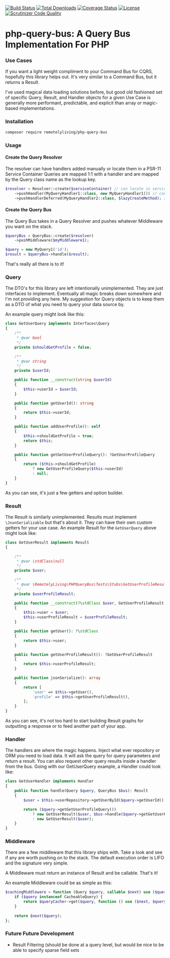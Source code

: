 [![Build Status](https://travis-ci.com/remotelyliving/php-query-bus.svg?branch=master)](https://travis-ci.org/remotelyliving/php-query-bus)
[![Total Downloads](https://poser.pugx.org/remotelyliving/php-query-bus/downloads)](https://packagist.org/packages/remotelyliving/php-query-bus)
[![Coverage Status](https://coveralls.io/repos/github/remotelyliving/php-query-bus/badge.svg?branch=master)](https://coveralls.io/github/remotelyliving/php-query-bus?branch=master) 
[![License](https://poser.pugx.org/remotelyliving/php-query-bus/license)](https://packagist.org/packages/remotelyliving/php-query-bus)
[![Scrutinizer Code Quality](https://scrutinizer-ci.com/g/remotelyliving/php-query-bus/badges/quality-score.png?b=master)](https://scrutinizer-ci.com/g/remotelyliving/php-query-bus/?branch=master)

# php-query-bus: A Query Bus Implementation For PHP

### Use Cases

If you want a light weight compliment to your Command Bus for CQRS, hopefully this library helps out.
It's very similar to a Command Bus, but it returns a Result. 

I've used magical data loading solutions before, but good old fashioned set of specific Query, Result, and Handler objects for a given Use Case
is generally more performant, predictable, and explicit than array or magic-based implementations. 

### Installation

```sh
composer require remotelyliving/php-query-bus
```

### Usage

#### Create the Query Resolver 

The resolver can have handlers added manually or locate them in a PSR-11 Service Container
Queries are mapped 1:1 with a handler and are mapped by the Query class name as the lookup key.
```php
$resolver = Resolver::create($serviceContainer) // can locate in service container
    ->pushHandler(MyQueryHandler1::class, new MyQueryHandler1()) // can locate in a local map
    ->pushHandlerDeferred(MyQueryHandler2::class, $lazyCreateMethod); // can locate deferred to save un unnecessary object creation

```

#### Create the Query Bus

The Query Bus takes in a Query Resolver and pushes whatever Middleware you want on the stack.
```php
$queryBus = QueryBus::create($resolver)
    ->pushMiddleware($myMiddleware1);

$query = new MyQuery1('id');
$result = $queryBus->handle($result);
```

That's really all there is to it!

### Query

The DTO's for this library are left intentionally unimplemented. They are just interfaces to implement.
Eventually all magic breaks down somewhere and I'm not providing any here. My suggestion for Query objects
is to keep them as a DTO of what you need to query your data source by. 

An example query might look like this:

```php
class GetUserQuery implements Interfaces\Query
{
    /**
     * @var bool
     */
    private $shouldGetProfile = false;

    /**
     * @var string
     */
    private $userId;

    public function __construct(string $userId)
    {
        $this->userId = $userId;
    }

    public function getUserId(): string
    {
        return $this->userId;
    }

    public function addUserProfile(): self
    {
        $this->shouldGetProfile = true;
        return $this;
    }

    public function getGetUserProfileQuery(): ?GetUserProfileQuery
    {
        return ($this->shouldGetProfile)
            ? new GetUserProfileQuery($this->userId)
            : null;
    }
}
```

As you can see, it's just a few getters and option builder.

### Result

The Result is similarly unimplemented. 
Results must implement `\JsonSerializable` but that's about it.
They can have their own custom getters for your use case. An example Result for the `GetUserQuery` above might look like:

```php
class GetUserResult implements Result
{

    /**
     * @var \stdClass|null
     */
    private $user;

    /**
     * @var \RemotelyLiving\PHPQueryBus\Tests\Stubs\GetUserProfileResult|null
     */
    private $userProfileResult;

    public function __construct(?\stdClass $user, GetUserProfileResult $userProfileResult = null)
    {
        $this->user = $user;
        $this->userProfileResult = $userProfileResult;
    }

    public function getUser(): ?\stdClass
    {
        return $this->user;
    }

    public function getUserProfileResult(): ?GetUserProfileResult
    {
        return $this->userProfileResult;
    }

    public function jsonSerialize(): array
    {
        return [
            'user' => $this->getUser(),
            'profile' => $this->getUserProfileResult(),
        ];
    }
}
``` 

As you can see, it's not too hard to start building Result graphs for outputting a response or to feed another part of your app. 

### Handler

The handlers are where the magic happens. Inject what ever repository or ORM you need to load data.
It will ask the query for query parameters and return a result. You can also request other query results inside a handler from the bus.
Going with our GetUserQuery example, a Handler could look like:

```php
class GetUserHandler implements Handler
{
    public function handle(Query $query, QueryBus $bus): Result
    {
        $user = $this->userRepository->getUserById($query->getUserId());

        return ($query->getGetUserProfileQuery())
            ? new GetUserResult($user, $bus->handle($query->getGetUserProfileQuery()))
            : new GetUserResult($user);
    }
}
```

### Middleware

There are a few middleware that this library ships with. Take a look and see if any are worth pushing on to the stack.
The default execution order is LIFO and the signature very simple.

A Middleware must return an instance of Result and be callable. That's it!

An example Middleware could be as simple as this:

```php
$cachingMiddleware = function (Query $query, callable $next) use ($queryCacher) : Result {
    if ($query instanceof CacheableQuery) {
        return $queryCacher->get($query, function () use ($next, $query) { return $next($query); });
    }
   
    return $next($query);
};
```

### Future Future Development

- Result Filtering (should be done at a query level, but would be nice to be able to specify sparse field sets